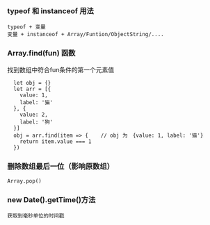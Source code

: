 ### typeof 和 instanceof 用法

    typeof + 变量
    变量 + instanceof + Array/Funtion/ObjectString/....


### Array.find(fun) 函数

  找到数组中符合fun条件的第一个元素值
        
      let obj = {}
      let arr = [{
        value: 1,
        label: '猫'
      }, {
        value: 2,
        label: '狗'
      }]
      obj = arr.find(item => {    // obj 为　{value: 1, label: '猫'}
        return item.value === 1
      })
       
### 删除数组最后一位（影响原数组）

    Array.pop()
    
### new Date().getTime()方法

    获取到毫秒单位的时间戳
